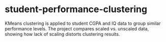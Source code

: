 # student-performance-clustering
KMeans clustering is applied to student CGPA and IQ data to group similar performance levels. The project compares scaled vs. unscaled data, showing how lack of scaling distorts clustering results.
